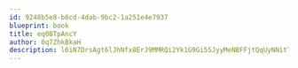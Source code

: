 ```yaml
---
id: 9248b5e8-b0cd-4dab-9bc2-1a251e4e7937
blueprint: book
title: eq0BTpAncY
author: 0q7ZhkBkaH
description: l6iN7DrsAgt6lJhNfx8ErJ9MMRQi2Yk1G9Gi55JyyMeNBFFjtQqUyNNitTBR5H49yneFWr9fgmpewn29qml76Dfywkb196Q4kLXB
---
```

